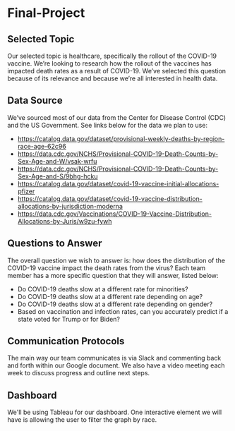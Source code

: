 # Final-Project
## Selected Topic
Our selected topic is healthcare, specifically the rollout of the COVID-19 vaccine. We’re looking to research how the rollout of the vaccines has impacted death rates as a result of COVID-19. We’ve selected this question because of its relevance and because we’re all interested in health data.

## Data Source
We’ve sourced most of our data from the Center for Disease Control (CDC) and the US Government. See links below for the data we plan to use:
- https://catalog.data.gov/dataset/provisional-weekly-deaths-by-region-race-age-62c96
- https://data.cdc.gov/NCHS/Provisional-COVID-19-Death-Counts-by-Sex-Age-and-W/vsak-wrfu
- https://data.cdc.gov/NCHS/Provisional-COVID-19-Death-Counts-by-Sex-Age-and-S/9bhg-hcku
- https://catalog.data.gov/dataset/covid-19-vaccine-initial-allocations-pfizer
- https://catalog.data.gov/dataset/covid-19-vaccine-distribution-allocations-by-jurisdiction-moderna
- https://data.cdc.gov/Vaccinations/COVID-19-Vaccine-Distribution-Allocations-by-Juris/w9zu-fywh 


## Questions to Answer
The overall question we wish to answer is: how does the distribution of the COVID-19 vaccine impact the death rates from the virus?
Each team member has a more specific question that they will answer, listed below:
- Do COVID-19 deaths slow at a different rate for minorities?
- Do COVID-19 deaths slow at a different rate depending on age?
- Do COVID-19 deaths slow at a different rate depending on gender?
- Based on vaccination and infection rates, can you accurately predict if a state voted for Trump or for Biden?

## Communication Protocols
The main way our team communicates is via Slack and commenting back and forth within our Google document. We also have a video meeting each week to discuss progress and outline next steps.

## Dashboard
We'll be using Tableau for our dashboard. One interactive element we will have is allowing the user to filter the graph by race.



